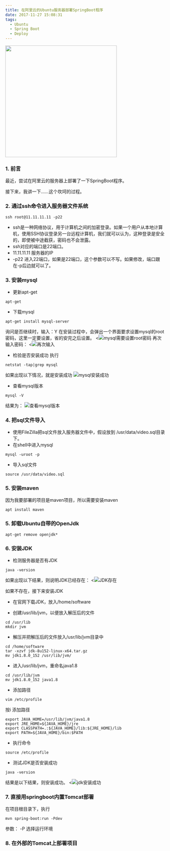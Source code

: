 ```yaml
---
title: 在阿里云的Ubuntu服务器部署SpringBoot程序
date: 2017-11-27 15:08:31
tags:
  - Ubuntu
  - Spring Boot
  - Deploy
---
```


<img src="/assets/postLog/serverDeploySpringbootLog.jpeg" width="350px" height="350px">

### 1. 前言

最近，尝试在阿里云的服务器上部署了一下SpringBoot程序。

接下来，我讲一下......这个坎坷的过程。
<!-- more -->

### 2. 通过ssh命令进入服务器文件系统

```
ssh root@11.11.11.11 -p22
```
* ssh是一种网络协议，用于计算机之间的加密登录。如果一个用户从本地计算机，使用SSH协议登录另一台远程计算机，我们就可以认为，这种登录是安全的，即使被中途截获，密码也不会泄露。
* ssh对应的端口是22端口。
* 11.11.11.11 服务器的IP
* -p22        进入22端口，如果是22端口，这个参数可以不写。如果修改，端口跟在-p后边就可以了。

### 3. 安装mysql

* 更新apt-get
```
apt-get
```

* 下载mysql
```
apt-get install mysql-server
```
询问是否继续时，输入：Y
在安装过程中，会弹出一个界面要求设置mysql的root密码，这里一定要设置，省的安完之后设置。
<![mysql需要设置root密码](/assets/postImg/mysql_password.png)
再次输入密码：
<![再次输入](/assets/postImg/linux_mysql_password_set.png)

* 检验是否安装成功
执行
```
netstat -tap|grep mysql
```
如果出现以下情况，就是安装成功
![mysql安装成功](/assets/postImg/linux_mysql_success.jpg)

* 查看mysql版本
```
mysql -V
```
结果为：
![查看mysql版本](/assets/postImg/linux_mysql_version.jpg)

### 4. 把sql文件导入
* 使用FileZilla把sql文件放入服务器文件中，假设放到 /usr/data/video.sql目录下。
* 在shell中进入mysql
```
mysql -uroot -p
```
* 导入sql文件
```
source /usr/data/video.sql
```

### 5. 安装maven

因为我要部署的项目是maven项目，所以需要安装maven
```
apt install maven
```

### 5. 卸载Ubuntu自带的OpenJdk
```
apt-get remove openjdk*
```

### 6. 安装JDK

* 检测服务器是否有JDK
```
java -version
```
如果出现以下结果，则说明JDK已经存在：
<![JDK存在](/assets/postImg/linux_jdk_success.jpg)

如果不存在，接下来安装JDK
* 在官网下载JDK，放入/home/software

* 创建/usr/lib/jvm，以便放入解压后的文件
```
cd /usr/lib
mkdir jvm
```

* 解压并把解压后的文件放入/usr/lib/jvm目录中
```
cd /home/software
tar -xzvf jdk-8u152-linux-x64.tar.gz
mv jdk1.8.0_152 /usr/lib/jvm/
```

* 进入/usr/lib/jvm，重命名java1.8
```
cd /usr/lib/jvm
mv jdk1.8.0_152 java1.8
```

* 添加路径
```
vim /etc/profile
```
按i
添加路径
```
export JAVA_HOME=/usr/lib/jvm/java1.8
export JRE_HOME=${JAVA_HOME}/jre
export CLASSPATH=.:${JAVA_HOME}/lib:${JRE_HOME}/lib
export PATH=${JAVA_HOME}/bin:$PATH
```

* 执行命令
```
source /etc/profile
```

* 测试JDK是否安装成功
```
java -version
```
结果是以下结果，则安装成功。
<![jdk安装成功](/assets/postImg/linux_jdk_success.png)

### 7. 直接用springboot内置Tomcat部署
在项目根目录下，执行
```
mvn spring-boot:run -Pdev
```
参数： -P 选择运行环境

### 8. 在外部的Tomcat上部署项目
